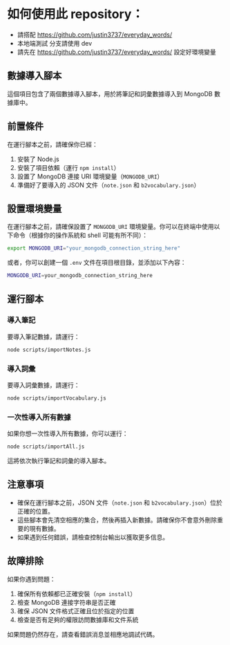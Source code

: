 # 如何使用此 repository：
- 請搭配 https://github.com/justin3737/everyday_words/
- 本地端測試 分支請使用 dev
- 請先在 https://github.com/justin3737/everyday_words/ 設定好環境變量

## 數據導入腳本

這個項目包含了兩個數據導入腳本，用於將筆記和詞彙數據導入到 MongoDB 數據庫中。

## 前置條件

在運行腳本之前，請確保你已經：

1. 安裝了 Node.js
2. 安裝了項目依賴（運行 `npm install`）
3. 設置了 MongoDB 連接 URI 環境變量（`MONGODB_URI`）
4. 準備好了要導入的 JSON 文件（`note.json` 和 `b2vocabulary.json`）

## 設置環境變量

在運行腳本之前，請確保設置了 `MONGODB_URI` 環境變量。你可以在終端中使用以下命令（根據你的操作系統和 shell 可能有所不同）：

```bash
export MONGODB_URI="your_mongodb_connection_string_here"
```

或者，你可以創建一個 `.env` 文件在項目根目錄，並添加以下內容：

```bash
MONGODB_URI=your_mongodb_connection_string_here
```

## 運行腳本

### 導入筆記

要導入筆記數據，請運行：

```bash
node scripts/importNotes.js
```

### 導入詞彙

要導入詞彙數據，請運行：

```bash
node scripts/importVocabulary.js
```


### 一次性導入所有數據

如果你想一次性導入所有數據，你可以運行：

```bash
node scripts/importAll.js
```


這將依次執行筆記和詞彙的導入腳本。

## 注意事項

- 確保在運行腳本之前，JSON 文件（`note.json` 和 `b2vocabulary.json`）位於正確的位置。
- 這些腳本會先清空相應的集合，然後再插入新數據。請確保你不會意外刪除重要的現有數據。
- 如果遇到任何錯誤，請檢查控制台輸出以獲取更多信息。

## 故障排除

如果你遇到問題：

1. 確保所有依賴都已正確安裝（`npm install`）
2. 檢查 MongoDB 連接字符串是否正確
3. 確保 JSON 文件格式正確且位於指定的位置
4. 檢查是否有足夠的權限訪問數據庫和文件系統

如果問題仍然存在，請查看錯誤消息並相應地調試代碼。